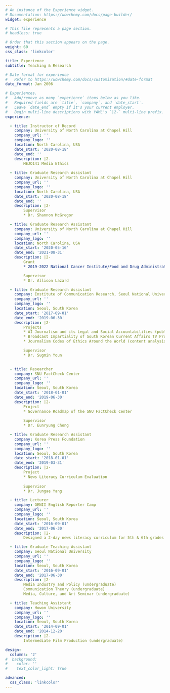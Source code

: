 ```yaml
---
# An instance of the Experience widget.
# Documentation: https://wowchemy.com/docs/page-builder/
widget: experience

# This file represents a page section.
# headless: true

# Order that this section appears on the page.
weight: 60
css_class: 'linkcolor'

title: Experience
subtitle: Teaching & Research

# Date format for experience
#   Refer to https://wowchemy.com/docs/customization/#date-format
date_format: Jan 2006

# Experiences.
#   Add/remove as many `experience` items below as you like.
#   Required fields are `title`, `company`, and `date_start`.
#   Leave `date_end` empty if it's your current employer.
#   Begin multi-line descriptions with YAML's `|2-` multi-line prefix.
experience: 

  - title: Instructor of Record
    company: University of North Carolina at Chapel Hill
    company_url: ''
    company_logo: ''
    location: North Carolina, USA
    date_start: '2020-08-18'
    date_end: ''
    description: |2-
        MEJO141 Media Ethics
        
  - title: Graduate Research Assistant
    company: University of North Carolina at Chapel Hill
    company_url: ''
    company_logo: ''
    location: North Carolina, USA
    date_start: '2020-08-18'
    date_end: ''
    description: |2-
        Supervisor 
        * Dr. Shannon McGregor

  - title: Graduate Research Assistant
    company: University of North Carolina at Chapel Hill
    company_url: ''
    company_logo: ''
    location: North Carolina, USA
    date_start: '2020-05-16'
    date_end: '2021-08-31'
    description: |2-
        Grant 
        * 2019-2022 National Cancer Institute/Food and Drug Administration R01CA239192. "Evaluating the Impact of Waterpipe Marketing Claims on Young Adults." PI: Erin Sutfin. $1,311,866.

        Supervisor 
        * Dr. Allison Lazard

  - title: Graduate Research Assistant
    company: Institute of Communication Research, Seoul National University
    company_url: ''
    company_logo: ''
    location: Seoul, South Korea
    date_start: '2017-09-01'
    date_end: '2019-06-30'
    description: |2-
        Projects 
        * AI Journalism and its Legal and Social Accountabilities (published a book chapter)
        * Broadcast Impartiality of South Korean Current Affairs TV Programs (published a report)
        * Journalism Codes of Ethics Around the World (content analysis)

        Supervisor 
        * Dr. Sugmin Youn

        
  - title: Researcher
    company: SNU FactCheck Center
    company_url: ''
    company_logo: ''
    location: Seoul, South Korea
    date_start: '2018-01-01'
    date_end: '2019-06-30'
    description: |2-
        Project 
        * Governance Roadmap of the SNU FactCheck Center
        
        Supervisor 
        * Dr. Eunryung Chong

  - title: Graduate Research Assistant
    company: Korea Press Foundation
    company_url: ''
    company_logo: ''
    location: Seoul, South Korea
    date_start: '2018-01-01'
    date_end: '2019-03-31'
    description: |2-
        Project 
        * News Literacy Curriculum Evaluation
        
        Supervisor 
        * Dr. Jungae Yang

  - title: Lecturer
    company: GENII English Reporter Camp
    company_url: ''
    company_logo: ''
    location: Seoul, South Korea
    date_start: '2016-09-01'
    date_end: '2017-06-30'
    description: |2-  
        Designed a 2-day news literacy curriculum for 5th & 6th grades and provided lectures about news reporting

  - title: Graduate Teaching Assistant
    company: Seoul National University
    company_url: ''
    company_logo: ''
    location: Seoul, South Korea
    date_start: '2016-09-01'
    date_end: '2017-06-30'
    description: |2-  
        Media Industry and Policy (undergraduate)
        Communication Theory (undergraduate)
        Media, Culture, and Art Seminar (undergraduate)

  - title: Teaching Assistant
    company: Howon University
    company_url: ''
    company_logo: ''
    location: Seoul, South Korea
    date_start: '2014-09-01'
    date_end: '2014-12-20'
    description: |2-  
        Intermediate Film Production (undergraduate)

design:
  columns: '2'
#  background:
#    color: ''
#    text_color_light: True

advanced:
  css_class: 'linkcolor'
---
```


